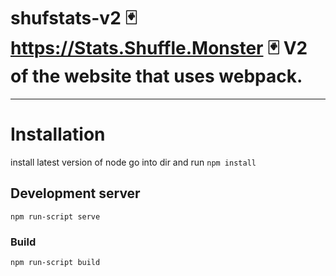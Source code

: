 # shufstats-v2 🃏 https://Stats.Shuffle.Monster 🃏 V2 of the website that uses webpack.
----------------------------------------


# Installation

install latest version of node
go into dir and run `npm install`


## Development server

`npm run-script serve`

### Build

`npm run-script build`
